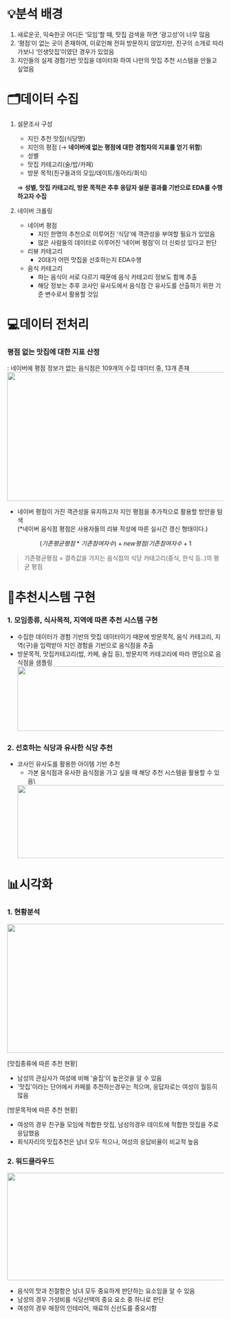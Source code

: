 # 💡분석 배경
1. 새로운곳, 익숙한곳 어디든 ‘모임’할 때, 맛집 검색을 하면 ‘광고성’이 너무 많음
2. ‘평점’이 없는 곳이 존재하여, 이로인해 전혀 방문하지 않았지만, 친구의 소개로 따라가보니 ‘인생맛집’이였던 경우가 있었음
3. 지인들의 실제 경험기반 맛집을 데이터화 하여 나만의 맛집 추천 시스템을 만들고 싶었음

# 🗂️데이터 수집
1. 설문조사 구성
    - 지인 추천 맛집(식당명)
    - 지인의 평점 (→ **네이버에 없는 평점에 대한 경험자의 지표를 얻기 위함**)
    - 성별
    - 맛집 카테고리(술/밥/카페)
    - 방문 목적(친구들과의 모임/데이트/동아리/회식)
    
    ⇒ **성별, 맛집 카테고리, 방문 목적은 추후 응답자 설문 결과를 기반으로 EDA를 수행하고자 수집**
    
2. 네이버 크롤링
    - 네이버 평점
        - 지인 한명의 추천으로 이루어진 ‘식당’에 객관성을 부여할 필요가 있었음
        - 많은 사람들의 데이터로 이루어진 ‘네이버 평점’이 더 신뢰성 있다고 판단
    - 리뷰 카테고리
        - 20대가 어떤 맛집을 선호하는지 EDA수행
    - 음식 카테고리
        - 파는 음식이 서로 다르기 때문에 음식 카테고리 정보도 함께 추출
        - 해당 정보는 추후 코사인 유사도에서 음식점 간 유사도를 산출하기 위한 기준 변수로서 활용할 것임
        
# 💻데이터 전처리
### 평점 없는 맛집에 대한 지표 산정
  : 네이버에 평점 정보가 없는 음식점은 109개의 수집 데이터 중, 13개 존재\
    <img src="https://user-images.githubusercontent.com/90360950/231228203-412bb862-8a97-44f8-bfb0-579ea2f5df97.png" width="700" height="300"/>
- 네이버 평점이 가진 객관성을 유지하고자 지인 평점을 추가적으로 활용할 방안을 탐색 \
    (*네이버 음식점 평점은 사용자들의 리뷰 작성에 따른 실시간 갱신 형태이다.)

$$
(기존평균평점*기존참여자수)+new평점 / 기존 참여자수+1
$$

> 기존평균평점 = 결측값을 가지는 음식점의 식당 카테고리(중식, 한식 등..)의 평균 평점

# 📱추천시스템 구현
### 1. 모임종류, 식사목적, 지역에 따른 추천 시스템 구현
   - 수집한 데이터가 경험 기반의 맛집 데이터이기 때문에 방문목적, 음식 카테고리, 지역(구)을 입력받아 지인 경험을 기반으로 음식점을 추출
   - 방문목적, 맛집카테고리(밥, 카페, 술집 등), 방문지역 카테고리에 따라 랜덤으로 음식점을 샘플링
    <img src="https://user-images.githubusercontent.com/90360950/231233569-0bc11896-2401-45e0-8a05-864902d854f4.png" width="700" height="150"/>

### 2. 선호하는 식당과 유사한 식당 추천
- 코사인 유사도를 활용한 아이템 기반 추천
    - 가본 음식점과 유사한 음식점을 가고 싶을 때 해당 추천 시스템을 활용할 수 있음\
    <img src="https://user-images.githubusercontent.com/90360950/231234794-0860beef-7cf2-4a58-a2ce-b1e2f864e542.png" width="700" height="170"/>
    
# 📊시각화
### 1. 현황분석
 <img src="https://user-images.githubusercontent.com/90360950/231236599-3be321ff-7f5d-460a-ab17-a2676e8f6a51.png" width="700" height="300"/>

[맛집종류에 따른 추천 현황]

- 남성의 관심사가 여성에 비해 '술집'이 높은것을 알 수 있음
- '맛집'이라는 단어에서 카페를 추천하는경우는 적으며, 응답자로는 여성이 월등히 많음

[방문목적에 따른 추천 현황]

- 여성의 경우 친구들 모임에 적합한 맛집, 남성의경우 데이트에 적합한 맛집을 주로 응답했음
- 회식자리의 맛집추천은 남녀 모두 적으나, 여성의 응답비율이 비교적 높음

### 2. 워드클라우드
 <img src="https://user-images.githubusercontent.com/90360950/231238499-eac66de8-ef1d-45ec-ba24-e6f2aa18899f.png" width="900" height="250"/>

- 음식의 맛과 친절함은 남녀 모두 중요하게 판단하는 요소임을 알 수 있음
- 남성의 경우 가성비를 식당선택의 중요 요소 중 하나로 판단
- 여성의 경우 매장의 인테리어, 재료의 신선도를 중요시함
